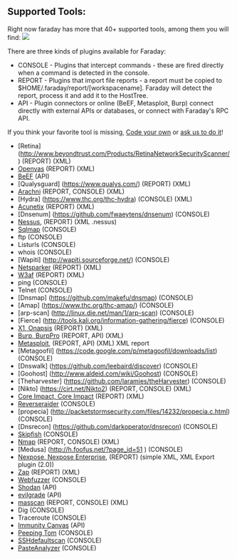 Supported Tools:
---
Right now faraday has more that 40+ supported tools, among them you will find: 
![](https://raw.github.com/wiki/infobyte/faraday/images/plugins/Plugins.png)

<a name="types"></a>
There are three kinds of plugins available for Faraday:

 * CONSOLE - Plugins that intercept commands - these are fired directly when a command is detected in the console.
 * REPORT - Plugins that import file reports - a report must be copied to $HOME/.faraday/report/[workspacename]. Faraday will detect the report, process it and add it to the HostTree.
 * API - Plugin connectors or online (BeEF, Metasploit, Burp) connect directly with external APIs or databases, or connect with Faraday's RPC API.

If you think your favorite tool is missing, [Code your own](https://github.com/infobyte/faraday/wiki/Basic-plugin-development) or [ask us to do it](https://github.com/infobyte/faraday/issues/new)!

* [Retina] (http://www.beyondtrust.com/Products/RetinaNetworkSecurityScanner/) (REPORT) (XML) 
* [Openvas](https://twitter.com/openvas) (REPORT) (XML) 
* [BeEF](https://twitter.com/beefproject) (API)
* [Qualysguard] (https://www.qualys.com/) (REPORT) (XML) 
* [Arachni](https://twitter.com/ArachniScanner) (REPORT, CONSOLE) (XML) 
* [Hydra] (https://www.thc.org/thc-hydra) (CONSOLE) (XML) 
* [Acunetix](https://twitter.com/acunetix) (REPORT) (XML) 
* [Dnsenum] (https://github.com/fwaeytens/dnsenum) (CONSOLE)
* [Nessus](https://twitter.com/tenablesecurity), (REPORT) (XML .nessus)
* [Sqlmap](https://twitter.com/sqlmap) (CONSOLE)
* ftp (CONSOLE)
* Listurls (CONSOLE)
* whois (CONSOLE)
* [Wapiti] (http://wapiti.sourceforge.net/) (CONSOLE)
* [Netsparker](https://twitter.com/Netsparker) (REPORT) (XML)
* [W3af](https://twitter.com/w3af) (REPORT) (XML)
* ping (CONSOLE)
* Telnet (CONSOLE)
* [Dnsmap] (https://github.com/makefu/dnsmap) (CONSOLE)
* [Amap] (https://www.thc.org/thc-amap/) (CONSOLE)
* [arp-scan] (http://linux.die.net/man/1/arp-scan) (CONSOLE) 
* [Fierce] (http://tools.kali.org/information-gathering/fierce) (CONSOLE)
* [X1, Onapsis](https://twitter.com/onapsis) (REPORT) (XML) 
* [Burp, BurpPro](https://twitter.com/Burp_Suite) (REPORT, API) (XML)
* [Metasploit](https://twitter.com/metasploit), (REPORT, API) (XML) XML report
* [Metagoofil] (https://code.google.com/p/metagoofil/downloads/list) (CONSOLE) 
* [Dnswalk] (https://github.com/leebaird/discover) (CONSOLE) 
* [Goohost] (http://www.aldeid.com/wiki/Goohost) (CONSOLE) 
* [Theharvester] (https://github.com/laramies/theHarvester) (CONSOLE) 
* [Nikto] (https://cirt.net/Nikto2) (REPORT, CONSOLE) (XML) 
* [Core Impact, Core Impact](https://twitter.com/CoreSecurity) (REPORT) (XML)
* [Reverseraider](http://sourceforge.net/projects/complemento/files/) (CONSOLE) 
* [propecia] (http://packetstormsecurity.com/files/14232/propecia.c.html) (CONSOLE) 
* [Dnsrecon] (https://github.com/darkoperator/dnsrecon) (CONSOLE) 
* [Skipfish](https://code.google.com/p/skipfish/) (CONSOLE) 
* [Nmap](https://twitter.com/nmap) (REPORT, CONSOLE) (XML) 
* [Medusa] (http://h.foofus.net/?page_id=51 ) (CONSOLE)
* [Nexpose, Nexpose Enterprise](https://twitter.com/rapid7), (REPORT) (simple XML, XML Export plugin (2.0))
* [Zap](https://twitter.com/zaproxy) (REPORT) (XML)
* [Webfuzzer](http://gunzip.altervista.org/g.php?f=projects#webfuzzer) (CONSOLE)
* [Shodan](https://twitter.com/shodanhq) (API)
* [evilgrade](http://twitter.com/infobytesec) (API)
* [masscan](https://twitter.com/ErrataRob) (REPORT, CONSOLE) (XML)
* Dig (CONSOLE)
* Traceroute (CONSOLE)
* [Immunity Canvas](http://www.immunityinc.com/products/canvas/) (API)
* [Peeping Tom](https://bitbucket.org/LaNMaSteR53/peepingtom/) (CONSOLE)
* [SSHdefaultscan](https://github.com/atarantini/sshdefaultscan) (CONSOLE)
* [PasteAnalyzer](https://github.com/Ezequieltbh/pasteAnalyzer) (CONSOLE)